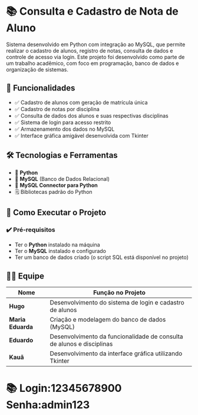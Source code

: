 # 📚 Consulta e Cadastro de Nota de Aluno

Sistema desenvolvido em Python com integração ao MySQL, que permite realizar o cadastro de alunos, registro de notas, consulta de dados e controle de acesso via login. Este projeto foi desenvolvido como parte de um trabalho acadêmico, com foco em programação, banco de dados e organização de sistemas.

## 🚀 Funcionalidades

- ✅ Cadastro de alunos com geração de matrícula única
- ✅ Cadastro de notas por disciplina
- ✅ Consulta de dados dos alunos e suas respectivas disciplinas
- ✅ Sistema de login para acesso restrito
- ✅ Armazenamento dos dados no MySQL
- ✅ Interface gráfica amigável desenvolvida com Tkinter

## 🛠️ Tecnologias e Ferramentas

- 🐍 **Python**
- 🐬 **MySQL** (Banco de Dados Relacional)
- 🔗 **MySQL Connector para Python**
- 🗒️ Bibliotecas padrão do Python

## 🎯 Como Executar o Projeto

### ✔️ Pré-requisitos

- Ter o **Python** instalado na máquina
- Ter o **MySQL** instalado e configurado
- Ter um banco de dados criado (o script SQL está disponível no projeto)

## 👨‍💻 Equipe

| Nome             | Função no Projeto                      |
|------------------|-----------------------------------------|
| **Hugo**         | Desenvolvimento do sistema de login e cadastro de alunos |
| **Maria Eduarda**| Criação e modelagem do banco de dados (MySQL)             |
| **Eduardo**      | Desenvolvimento da funcionalidade de consulta de alunos e disciplinas |
| **Kauã**         | Desenvolvimento da interface gráfica utilizando Tkinter   |

# 📚 Login:12345678900 Senha:admin123
